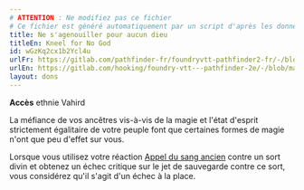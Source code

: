 ```yaml
---
# ATTENTION : Ne modifiez pas ce fichier
# Ce fichier est généré automatiquement par un script d'après les données du module Foundry VTT officiel et de sa traduction
title: Ne s'agenouiller pour aucun dieu
titleEn: Kneel for No God
id: wGzKq2cx1b2Ycl4u
urlFr: https://gitlab.com/pathfinder-fr/foundryvtt-pathfinder2-fr/-/blob/master/data/feats/wGzKq2cx1b2Ycl4u.htm
urlEn: https://gitlab.com/hooking/foundry-vtt---pathfinder-2e/-/blob/master/packs/data/feats.db/kneel-for-no-god.json
layout: dons
---
```

**Accès** ethnie Vahird

La méfiance de vos ancêtres vis-à-vis de la magie et l'état d'esprit strictement égalitaire de votre peuple font que certaines formes de magie n'ont que peu d'effet sur vous.

Lorsque vous utilisez votre réaction [Appel du sang ancien](../actions/appel-du-sang-ancien.html) contre un sort divin et obtenez un échec critique sur le jet de sauvegarde contre ce sort, vous considérez qu'il s'agit d'un échec à la place.
